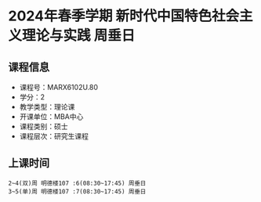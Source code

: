 # 2024年春季学期 新时代中国特色社会主义理论与实践 周垂日






## 课程信息

- 课程号：MARX6102U.80
- 学分：2
- 教学类型：理论课
- 开课单位：MBA中心
- 课程类别：硕士
- 课程层次：研究生课程

## 上课时间

```
2~4(双)周 明德楼107 :6(08:30~17:45) 周垂日
3~5(单)周 明德楼107 :7(08:30~17:45) 周垂日
```

